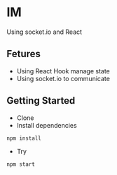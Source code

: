 # IM
 Using socket.io and React
## Fetures
- Using React Hook manage state
- Using socket.io to communicate
## Getting Started
- Clone
- Install dependencies
```bash
npm install
```
- Try
```bash
npm start
```


